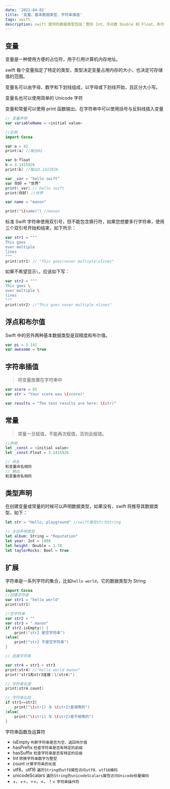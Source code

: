 ```yaml
---
date: '2021-04-02'
title: '变量、基本数据类型、字符串插值'
tags: swift
description: swift 提供的数据类型包括：整形 Int、浮点数 Double 和 Float、布尔类型 Bool 以及字符串类型 String、Optional、Array、Dictionary、Struct、Class 等。
---
```


## 变量

变量是一种使用方便的占位符，用于引用计算机内存地址。

swift 每个变量指定了特定的类型，类型决定变量占用内存的大小，也决定可存储值的范围。

变量名可以由字母、数字和下划线组成，以字母或下划线开始，且区分大小写。

变量名也可以使用简单的 Unicode 字符

变量和常量可以使用 print 函数输出，在字符串中可以使用括号与反斜线插入变量

```swift
// 变量声明
var variableName = <initial value>

//实例
import Cocoa

var a = 42
print(a) //输出42

var b:float
b = 3.1415926
print(b) //输出3.1415926

var _var = "hello swift"
var 你好 = "世界"
print(_var) // hello swift
print(你好) //世界

var name = "manon"

print("\(name)") //manon
```

标准 Swift 字符串使用双引号，但不能包含换行符，如果您想要多行字符串，使用三个双引号开始和结束，如下所示：

```swift
var str1 = """
This goes
over multiple
lines
"""
print(str1) // "This goes\nover multiple\nlines"
```

如果不希望显示`\`，应该如下写：

```swift
var str2 = """
This goes \
over multiple \
lines
"""
print(str2) //"This goes nover multiple nlines"
```

## 浮点和布尔值

Swift 中的另外两种基本数据类型是双精度和布尔值。

```swift
var pi = 3.141
var awesome = true
```

## 字符串插值

> 将变量放置在字符串中

```swift
var score = 85
var str = "Your score was \(score)"

var results = "The test results are here: \(str)"
```

## 常量

> 常量一旦赋值，不能再次赋值，否则会报错。

```swift
//声明
let _const = <initial value>
let _const:Float = 3.1415926

// 命名
和变量命名相同
// 输出
和变量命名相同
```

## 类型声明

在创建变量或常量的时候可以声明数据类型，如果没有，swift 将推导其数据类型，如下：

```swift
let str = "Hello, playground" //swift推导str为String

// 主动声明类型
let album: String = "Reputation"
let year: Int = 1989
let height: Double = 1.78
let taylorRocks: Bool = true
```

## 扩展

字符串是一系列字符的集合，比如`hello world`，它的数据类型为 String

```swift
import Cocoa
//创建字符串
var str1 = "hello world"
print(str1)

//空字符串
var str2 = ""
var str3 = " manon"
if str2.isEmpty() {
	print("str2 是空字符串")
}else{
	print("str2 不是空字符串")
}

// 连接字符串

var str4 = str1 + str3
print(str4) //"hello world manon"
print('str1和str3连接：\(str4)')

// 字符串长度
print(str4.count)

// 字符串比较
if str1==str2{
	print("\(str1) 与 \(str2)是相等的")
}else{
	print("\(str1) 与 \(str2)是不相等的")
}
```

字符串函数及运算符

-   isEmpty `判断字符串是否为空，返回布尔值`
-   hasPrefix `检查字符串是否有特定的前缀`
-   hasSuffix `检查字符串是否有特定的后缀`
-   Int `转换字符串数字为整型`
-   count `计算字符串的长度`
-   utf8、utf16 `遍历String的utf8属性访问utf8、utf16编码`
-   unicodeScalars `遍历String的unicodeScalars属性访问Unicode标量编码`
-   +、+=、==、<、！= `字符串操作符`
